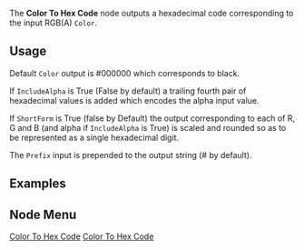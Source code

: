 <languages></languages> <translate>

The **Color To Hex Code** node outputs a hexadecimal code corresponding
to the input RGB(A) `Color`.

## Usage

Default `Color` output is #000000 which corresponds to black.

If `IncludeAlpha` is True (False by default) a trailing fourth pair of
hexadecimal values is added which encodes the alpha input value.

If `ShortForm` is True (false by Default) the output corresponding to
each of R, G and B (and alpha if `IncludeAlpha` is True) is scaled and
rounded so as to be represented as a single hexadecimal digit.

The `Prefix` input is prepended to the output string (# by default).

## Examples

## Node Menu

</translate>

[Color To Hex Code](Category:Protoflux{{#translation:}} "wikilink")
[Color To Hex
Code](Category:Protoflux:Color{{#translation:}} "wikilink")